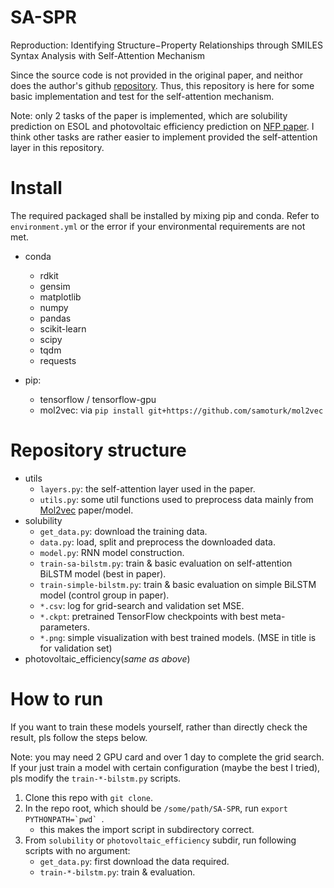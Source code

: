 # SA-SPR
Reproduction: Identifying Structure−Property Relationships through SMILES Syntax Analysis with Self-Attention Mechanism

Since the source code is not provided in the original paper, and neithor does the author's github [repository](https://github.com/SYSU-RCDD/SA-SPR). Thus, this repository is here for some basic implementation and test for the self-attention mechanism.

Note: only 2 tasks of the paper is implemented, which are solubility prediction on ESOL and photovoltaic efficiency prediction on [NFP paper](https://github.com/HIPS/neural-fingerprint). I think other tasks are rather easier to implement provided the self-attention layer in this repository.


# Install
The required packaged shall be installed by mixing pip and conda. Refer to `environment.yml` or the error if your environmental requirements are not met.
- conda
    - rdkit
    - gensim
    - matplotlib
    - numpy
    - pandas
    - scikit-learn
    - scipy
    - tqdm
    - requests
    
- pip: 
    - tensorflow / tensorflow-gpu
    - mol2vec: via `pip install git+https://github.com/samoturk/mol2vec`

# Repository structure
- utils
    - `layers.py`: the self-attention layer used in the paper.
    - `utils.py`: some util functions used to preprocess data mainly from [Mol2vec](https://github.com/samoturk/mol2vec) paper/model.
- solubility
    - `get_data.py`: download the training data.
    - `data.py`: load, split and preprocess the downloaded data.
    - `model.py`: RNN model construction.
    - `train-sa-bilstm.py`: train & basic evaluation on self-attention BiLSTM model (best in paper).
    - `train-simple-bilstm.py`: train & basic evaluation on simple BiLSTM model (control group in paper).
    - `*.csv`: log for grid-search and validation set MSE.
    - `*.ckpt`: pretrained TensorFlow checkpoints with best meta-parameters.
    - `*.png`: simple visualization with best trained models. (MSE in title is for validation set)
- photovoltaic_efficiency(*same as above*)
    
# How to run
If you want to train these models yourself, rather than directly check the result, pls follow the steps below.

Note: you may need 2 GPU card and over 1 day to complete the grid search. If your just train a model with certain configuration (maybe the best I tried), pls modify the `train-*-bilstm.py` scripts.
1. Clone this repo with `git clone`.
2. In the repo root, which should be `/some/path/SA-SPR`, run ``export PYTHONPATH=`pwd` ``.
    - this makes the import script in subdirectory correct.
3. From `solubility` or `photovoltaic_efficiency` subdir, run following scripts with no argument:
    - `get_data.py`: first download the data required.
    - `train-*-bilstm.py`: train & evaluation.
